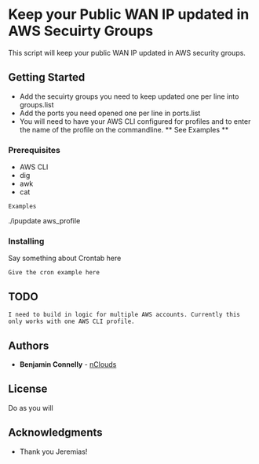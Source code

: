 # Keep your Public WAN IP updated in AWS Secuirty Groups

This script will keep your public WAN IP updated in AWS security groups.

## Getting Started

* Add the secuirty groups you need to keep updated one per line into groups.list
* Add the ports you need opened one per line in ports.list
* You will need to have your AWS CLI configured for profiles and to enter the name of the profile on the commandline. ** See Examples **

### Prerequisites

* AWS CLI
* dig
* awk
* cat 

```
Examples
```
./ipupdate aws_profile

### Installing

Say something about Crontab here

```
Give the cron example here
```
## TODO

```
I need to build in logic for multiple AWS accounts. Currently this only works with one AWS CLI profile.  
```

## Authors

* **Benjamin Connelly** - [nClouds](https://www.nclouds.com)

## License

Do as you will

## Acknowledgments

* Thank you Jeremias!

